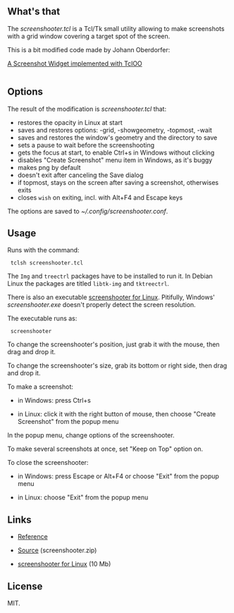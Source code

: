 ## What's that

The *screenshooter.tcl* is a Tcl/Tk small utility allowing to make screenshots with a grid window covering a target spot of the screen.

This is a bit modified code made by Johann Oberdorfer:
 
   [A Screenshot Widget implemented with TclOO](https://wiki.tcl-lang.org/page/A+Screenshot+Widget+implemented+with+TclOO)

<img src="https://aplsimple.github.io/en/tcl/screenshooter/files/screenshooter.png" class="media" alt="">

## Options

The result of the modification is *screenshooter.tcl* that:

 * restores the opacity in Linux at start
 * saves and restores options: -grid, -showgeometry, -topmost, -wait
 * saves and restores the window's geometry and the directory to save
 * sets a pause to wait before the screenshooting
 * gets the focus at start, to enable Ctrl+s in Windows without clicking
 * disables "Create Screenshot" menu item in Windows, as it's buggy
 * makes png by default
 * doesn't exit after canceling the Save dialog
 * if topmost, stays on the screen after saving a screenshot, otherwises exits
 * closes `wish` on exiting, incl. with Alt+F4 and Escape keys

The options are saved to *~/.config/screenshooter.conf*.

## Usage

Runs with the command:

     tclsh screenshooter.tcl

The `Img` and `treectrl` packages have to be installed to run it. In Debian Linux the packages are titled `libtk-img` and `tktreectrl`.

There is also an executable [screenshooter for Linux](https://github.com/aplsimple/screenshooter/releases/download/screenshooter.v0.3/screenshooter). Pitifully, Windows' *screenshooter.exe* doesn't properly detect the screen resolution.

The executable runs as:

     screenshooter

To change the screenshooter's position, just grab it with the mouse, then drag and drop it.

To change the screenshooter's size, grab its bottom or right side, then drag and drop it.

To make a screenshot:

 * in Windows: press Ctrl+s

 * in Linux: click it with the right button of mouse, then choose "Create Screenshot" from the popup menu

In the popup menu, change options of the screenshooter.

To make several screenshots at once, set "Keep on Top" option on.

To close the screenshooter:

 * in Windows: press Escape or Alt+F4 or choose "Exit" from the popup menu

 * in Linux: choose "Exit" from the popup menu

## Links

  * [Reference](https://aplsimple.github.io/en/tcl/screenshooter/screenshooter.html)

  * [Source](https://chiselapp.com/user/aplsimple/repository/screenshooter/download) (screenshooter.zip)

  * [screenshooter for Linux](https://github.com/aplsimple/screenshooter/releases/download/screenshooter.v0.3/screenshooter) (10 Mb)

## License
 
 MIT.
